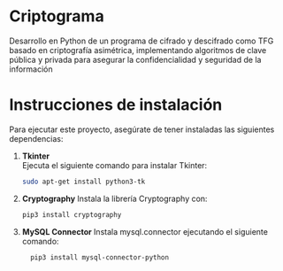 # Criptograma
Desarrollo en Python de un programa de cifrado y descifrado como TFG basado en criptografía asimétrica, implementando algoritmos de clave pública y privada para asegurar la confidencialidad y seguridad de la información

# Instrucciones de instalación

Para ejecutar este proyecto, asegúrate de tener instaladas las siguientes dependencias:

1. **Tkinter**  
   Ejecuta el siguiente comando para instalar Tkinter:  
   ```bash
   sudo apt-get install python3-tk
2. **Cryptography**
Instala la librería Cryptography con:
    ```bash
    pip3 install cryptography
3.
   **MySQL Connector**
  Instala mysql.connector ejecutando el siguiente comando:
   ```bash
     pip3 install mysql-connector-python
